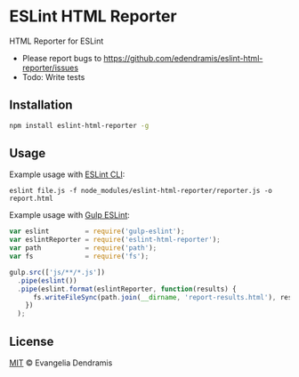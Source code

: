 # ESLint HTML Reporter

HTML Reporter for ESLint

* Please report bugs to https://github.com/edendramis/eslint-html-reporter/issues
* Todo: Write tests

## Installation

```sh
npm install eslint-html-reporter -g
```

## Usage

Example usage with [ESLint CLI](http://eslint.org/docs/user-guide/command-line-interface):

```
eslint file.js -f node_modules/eslint-html-reporter/reporter.js -o report.html
```

Example usage with [Gulp ESLint](https://github.com/adametry/gulp-eslint):

```js
var eslint         = require('gulp-eslint');
var eslintReporter = require('eslint-html-reporter');
var path           = require('path');
var fs             = require('fs');

gulp.src(['js/**/*.js'])
  .pipe(eslint())
  .pipe(eslint.format(eslintReporter, function(results) {
      fs.writeFileSync(path.join(__dirname, 'report-results.html'), results);
    })
  );
```

## License

[MIT](https://github.com/edendramis/eslint-html-reporter/blob/master/LICENSE) © Evangelia Dendramis
